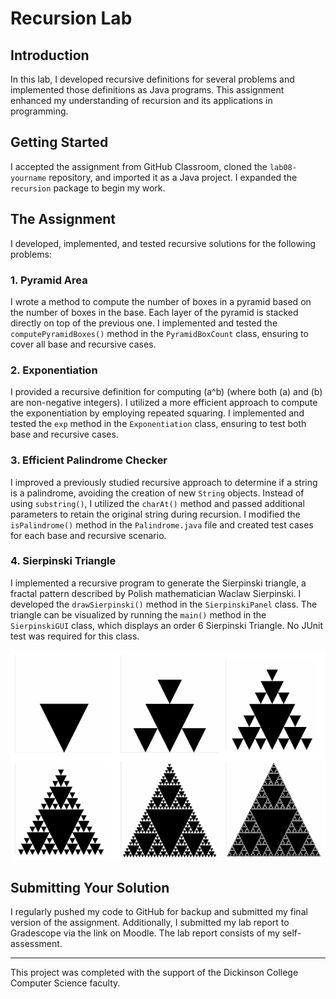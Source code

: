 # Recursion Lab

## Introduction
In this lab, I developed recursive definitions for several problems and implemented those definitions as Java programs. This assignment enhanced my understanding of recursion and its applications in programming.

## Getting Started
I accepted the assignment from GitHub Classroom, cloned the `lab08-yourname` repository, and imported it as a Java project. I expanded the `recursion` package to begin my work.

## The Assignment
I developed, implemented, and tested recursive solutions for the following problems:

### 1. Pyramid Area
I wrote a method to compute the number of boxes in a pyramid based on the number of boxes in the base. Each layer of the pyramid is stacked directly on top of the previous one. I implemented and tested the `computePyramidBoxes()` method in the `PyramidBoxCount` class, ensuring to cover all base and recursive cases.

### 2. Exponentiation
I provided a recursive definition for computing \(a^b\) (where both \(a\) and \(b\) are non-negative integers). I utilized a more efficient approach to compute the exponentiation by employing repeated squaring. I implemented and tested the `exp` method in the `Exponentiation` class, ensuring to test both base and recursive cases.

### 3. Efficient Palindrome Checker
I improved a previously studied recursive approach to determine if a string is a palindrome, avoiding the creation of new `String` objects. Instead of using `substring()`, I utilized the `charAt()` method and passed additional parameters to retain the original string during recursion. I modified the `isPalindrome()` method in the `Palindrome.java` file and created test cases for each base and recursive scenario.

### 4. Sierpinski Triangle
I implemented a recursive program to generate the Sierpinski triangle, a fractal pattern described by Polish mathematician Waclaw Sierpinski. I developed the `drawSierpinski()` method in the `SierpinskiPanel` class. The triangle can be visualized by running the `main()` method in the `SierpinskiGUI` class, which displays an order 6 Sierpinski Triangle. No JUnit test was required for this class.

![The Sierpinski triangle](img/image.png)

## Submitting Your Solution
I regularly pushed my code to GitHub for backup and submitted my final version of the assignment. Additionally, I submitted my lab report to Gradescope via the link on Moodle. The lab report consists of my self-assessment.

---

This project was completed with the support of the Dickinson College Computer Science faculty.

